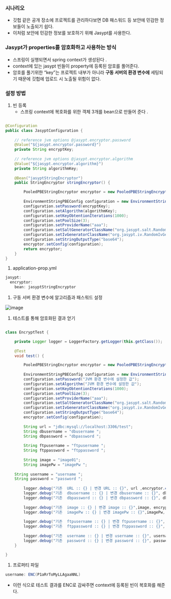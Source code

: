 ### **시나리오**

- 깃헙 같은 공개 장소에 프로젝트를 관리하다보면 DB 패스워드 등 보안에 민감한 정보들이 노출되기 쉽다.
- 이처럼 보안에 민감한 정보를 보호하기 위해 Jasypt를 사용한다.

### Jasypt가 properties를 암호화하고 사용하는 방식

- 스프링이 실행되면서 spring context가 생성된다 .
- context에 있는 jasypt 빈들이 property에 등록된 암호를 풀어준다.
- 암호를 풀기위한 “key”는 프로젝트 내부가 아니라 **구동 서버의 환경 변수에** 세팅되기 때문에 깃헙에 업로드 시 노출될 위험이 없다.

### 설정 방법

1. 빈 등록  
    - 스프링 context에 복호화를 위한 객체 3개를 bean으로 만들어 준다 .

```java

@Configuration
public class JasyptConfiguration {
	
	// reference jvm options @jasypt.encryptor.password
	@Value("${jasypt.encryptor.password}")
	private String encryptKey;
	
	// reference jvm options @jasypt.encryptor.algorithm
	@Value("${jasypt.encryptor.algorithm}")
	private String algorithmKey;
	
	@Bean("jasyptStringEncryptor")
	public StringEncryptor stringEncryptor() {

		PooledPBEStringEncryptor encryptor = new PooledPBEStringEncryptor();
		
		EnvironmentStringPBEConfig configuration = new EnvironmentStringPBEConfig();
		configuration.setPassword(encryptKey);
		configuration.setAlgorithm(algorithmKey);
		configuration.setKeyObtentionIterations(1000);
		configuration.setPoolSize(3);
		configuration.setProviderName("aaa");
		configuration.setSaltGeneratorClassName("org.jasypt.salt.RandomSaltGenerator");
		configuration.setIvGeneratorClassName("org.jasypt.iv.RandomIvGenerator");
		configuration.setStringOutputType("base64");
		encryptor.setConfig(configuration);
		return encryptor;
	}
}
```

1. application-prop.yml

```java
jasypt:
  encryptor:
    bean: jasyptStringEncryptor
```

1. 구동 서버 환경 변수에 알고리즘과 패스워드 설정

![image](https://user-images.githubusercontent.com/47748246/151085276-21a1c42e-e048-4be9-88d1-6e86c22371d9.png)

1. 테스트를 통해 암호화된  결과 얻기 

```java

class EncryptTest {

	private Logger logger = LoggerFactory.getLogger(this.getClass());
	
	@Test
	void test() {

		PooledPBEStringEncryptor encryptor = new PooledPBEStringEncryptor();
		
		EnvironmentStringPBEConfig configuration = new EnvironmentStringPBEConfig();
		configuration.setPassword("JVM 환경 변수에 설정한 값");
		configuration.setAlgorithm("JVM 환경 변수에 설정한 값");
		configuration.setKeyObtentionIterations(1000);
		configuration.setPoolSize(3);
		configuration.setProviderName("aaa");
		configuration.setSaltGeneratorClassName("org.jasypt.salt.RandomSaltGenerator");
		configuration.setIvGeneratorClassName("org.jasypt.iv.RandomIvGenerator");
		configuration.setStringOutputType("base64");
		encryptor.setConfig(configuration);
		
		String url = "jdbc:mysql://localhost:3306/test";
		String dbusername = "dbusername ";
		String dbpassword = "dbpassword ";
		
		String ftpusername = "ftpusername ";
		String ftppassword = "ftppassword ";
		
		String image = "image01";
		String imagePw = "imagePw ";
		
    String username = "username ";
    String password = "password ";
		
		logger.debug("기존  URL :: {} | 변경 URL :: {}", url ,encryptor.encrypt(url));
		logger.debug("기존  dbusername :: {} | 변경 dbusername :: {}", dbusername, encryptor.encrypt(dbusername));
		logger.debug("기존  dbpassword :: {} | 변경 dbpassword :: {}", dbpassword, encryptor.encrypt(dbpassword));
		
		logger.debug("기존  image :: {} | 변경 image :: {}",image, encryptor.encrypt(image));
		logger.debug("기존  imagePw :: {} | 변경 imagePw :: {}",imagePw, encryptor.encrypt(imagePw));
		
		logger.debug("기존  ftpusername :: {} | 변경 ftpusername :: {}", ftpusername, encryptor.encrypt(ftpusername));
		logger.debug("기존  ftppassword :: {} | 변경 ftppassword :: {}", ftppassword, encryptor.encrypt(ftppassword));
		
		logger.debug("기존  username :: {} | 변경 username :: {}", username, encryptor.encrypt(username));
		logger.debug("기존  password :: {} | 변경 password :: {}", password, encryptor.encrypt(password));
	}

}
```

1. 프로퍼티 파일

```java
username: ENC(P1aRrToMyLLAgaaNNL)
```

- 이런 식으로 테스트 결과를 ENC로 감싸주면 context에 등록된 빈이 복호화를 해준다.
